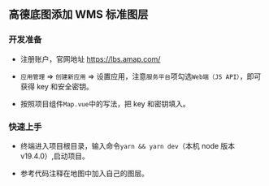 ## 高德底图添加 WMS 标准图层

### 开发准备

- 注册账户，官网地址 https://lbs.amap.com/

- `应用管理` => `创建新应用` => 设置应用，注意`服务平台`项勾选`Web端（JS API）`，即可获得 key 和安全密钥。

- 按照项目组件`Map.vue`中的写法，把 key 和密钥填入。

### 快速上手

- 终端进入项目根目录，输入命令`yarn && yarn dev`（本机 node 版本 v19.4.0）,启动项目。

- 参考代码注释在地图中加入自己的图层。
